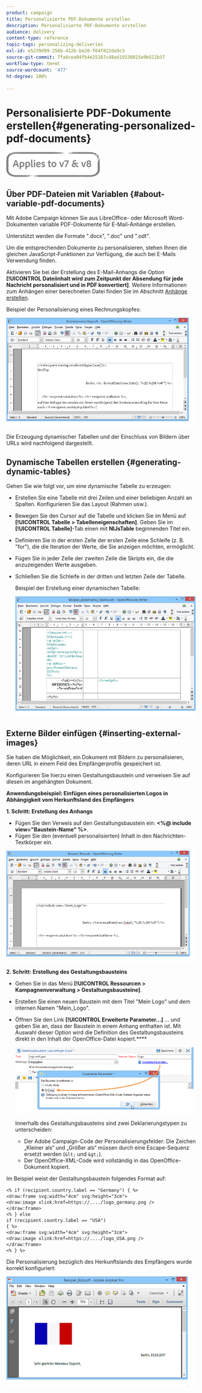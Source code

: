 ```yaml
---
product: campaign
title: Personalisierte PDF-Dokumente erstellen
description: Personalisierte PDF-Dokumente erstellen
audience: delivery
content-type: reference
topic-tags: personalizing-deliveries
exl-id: e5239d99-256b-412b-be20-f64f822da9c3
source-git-commit: 7fa8cea04fb4e25187c48ad19330815e9b522b37
workflow-type: tm+mt
source-wordcount: '477'
ht-degree: 100%

---
```


# Personalisierte PDF-Dokumente erstellen{#generating-personalized-pdf-documents}

![](../../assets/common.svg)

## Über PDF-Dateien mit Variablen {#about-variable-pdf-documents}

Mit Adobe Campaign können Sie aus LibreOffice- oder Microsoft Word-Dokumenten variable PDF-Dokumente für E-Mail-Anhänge erstellen.

Unterstützt werden die Formate &quot;.docx&quot;, &quot;.doc&quot; und &quot;.odt&quot;.

Um die entsprechenden Dokumente zu personalisieren, stehen Ihnen die gleichen JavaScript-Funktionen zur Verfügung, die auch bei E-Mails Verwendung finden.

Aktivieren Sie bei der Erstellung des E-Mail-Anhangs die Option **[!UICONTROL Dateiinhalt wird zum Zeitpunkt der Absendung für jede Nachricht personalisiert und in PDF konvertiert]**. Weitere Informationen zum Anhängen einer berechneten Datei finden Sie im Abschnitt [Anhänge erstellen](attaching-files.md).

Beispiel der Personalisierung eines Rechnungskopfes:

![](assets/s_ncs_pdf_simple.png)

Die Erzeugung dynamischer Tabellen und der Einschluss von Bildern über URLs wird nachfolgend dargestellt.

## Dynamische Tabellen erstellen {#generating-dynamic-tables}

Gehen Sie wie folgt vor, um eine dynamische Tabelle zu erzeugen:

* Erstellen Sie eine Tabelle mit drei Zeilen und einer beliebigen Anzahl an Spalten. Konfigurieren Sie das Layout (Rahmen usw.).
* Bewegen Sie den Cursor auf die Tabelle und klicken Sie im Menü auf **[!UICONTROL Tabelle > Tabelleneigenschaften]**. Geben Sie im **[!UICONTROL Tabelle]**-Tab einen mit **NlJsTable** beginnenden Titel ein.
* Definieren Sie in der ersten Zelle der ersten Zeile eine Schleife (z. B. &quot;for&quot;), die die Iteration der Werte, die Sie anzeigen möchten, ermöglicht.
* Fügen Sie in jeder Zelle der zweiten Zeile die Skripts ein, die die anzuzeigenden Werte ausgeben.
* Schließen Sie die Schleife in der dritten und letzten Zeile der Tabelle.

   Beispiel der Erstellung einer dynamischen Tabelle:

   ![](assets/s_ncs_pdf_table.png)

## Externe Bilder einfügen {#inserting-external-images}

Sie haben die Möglichkeit, ein Dokument mit Bildern zu personalisieren, deren URL in einem Feld des Empfängerprofils gespeichert ist.

Konfigurieren Sie hierzu einen Gestaltungsbaustein und verweisen Sie auf diesen im angehängten Dokument.

**Anwendungsbeispiel: Einfügen eines personalisierten Logos in Abhängigkeit vom Herkunftsland des Empfängers**

**1. Schritt: Erstellung des Anhangs**

* Fügen Sie den Verweis auf den Gestaltungsbaustein ein: **&lt;%@ include view=&quot;Baustein-Name&quot; %>**.
* Fügen Sie den (eventuell personalisierten) Inhalt in den Nachrichten-Textkörper ein.

![](assets/s_ncs_open_office_blocdeperso.png)

**2. Schritt: Erstellung des Gestaltungsbausteins**

* Gehen Sie in das Menü **[!UICONTROL Ressourcen > Kampagnenverwaltung > Gestaltungsbausteine]**.
* Erstellen Sie einen neuen Baustein mit dem Titel &quot;Mein Logo&quot; und dem internen Namen &quot;Mein_Logo&quot;.
* Öffnen Sie den Link **[!UICONTROL Erweiterte Parameter...]** ... und geben Sie an, dass der Baustein in einem Anhang enthalten ist. Mit Auswahl dieser Option wird die Definition des Gestaltungsbausteins direkt in den Inhalt der OpenOffice-Datei kopiert.****

   ![](assets/s_ncs_pdf_bloc_option.png)

   Innerhalb des Gestaltungsbausteins sind zwei Deklarierungstypen zu unterscheiden:

   * Der Adobe Campaign-Code der Personalisierungsfelder: Die Zeichen „Kleiner als“ und „Größer als“ müssen durch eine Escape-Sequenz ersetzt werden (`&lt;` und `&gt;`).
   * Der OpenOffice-XML-Code wird vollständig in das OpenOffice-Dokument kopiert.

Im Beispiel weist der Gestaltungsbaustein folgendes Format auf:

```
<% if (recipient.country.label == "Germany") { %>
<draw:frame svg:width="4cm" svg:height="3cm">
<draw:image xlink:href=https://..../logo_germany.png />
</draw:frame>
<% } else
if (recipient.country.label == "USA")
{ %>
<draw:frame svg:width="4cm" svg:height="3cm">
<draw:image xlink:href=https://..../logo_USA.png />
</draw:frame>
<% } %>
```

Die Personalisierung bezüglich des Herkunftslands des Empfängers wurde korrekt konfiguriert:

![](assets/s_ncs_pdf_result.png)
